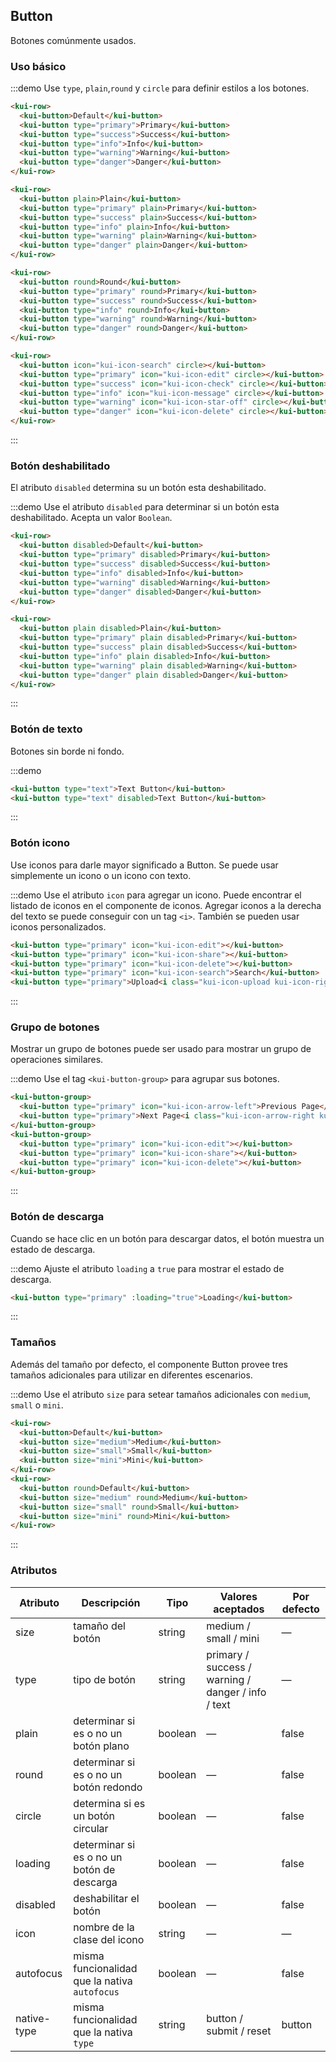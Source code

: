 ## Button

Botones comúnmente usados.

### Uso básico

:::demo Use `type`, `plain`,`round` y `circle` para definir estilos a los botones.

```html
<kui-row>
  <kui-button>Default</kui-button>
  <kui-button type="primary">Primary</kui-button>
  <kui-button type="success">Success</kui-button>
  <kui-button type="info">Info</kui-button>
  <kui-button type="warning">Warning</kui-button>
  <kui-button type="danger">Danger</kui-button>
</kui-row>

<kui-row>
  <kui-button plain>Plain</kui-button>
  <kui-button type="primary" plain>Primary</kui-button>
  <kui-button type="success" plain>Success</kui-button>
  <kui-button type="info" plain>Info</kui-button>
  <kui-button type="warning" plain>Warning</kui-button>
  <kui-button type="danger" plain>Danger</kui-button>
</kui-row>

<kui-row>
  <kui-button round>Round</kui-button>
  <kui-button type="primary" round>Primary</kui-button>
  <kui-button type="success" round>Success</kui-button>
  <kui-button type="info" round>Info</kui-button>
  <kui-button type="warning" round>Warning</kui-button>
  <kui-button type="danger" round>Danger</kui-button>
</kui-row>

<kui-row>
  <kui-button icon="kui-icon-search" circle></kui-button>
  <kui-button type="primary" icon="kui-icon-edit" circle></kui-button>
  <kui-button type="success" icon="kui-icon-check" circle></kui-button>
  <kui-button type="info" icon="kui-icon-message" circle></kui-button>
  <kui-button type="warning" icon="kui-icon-star-off" circle></kui-button>
  <kui-button type="danger" icon="kui-icon-delete" circle></kui-button>
</kui-row>
```
:::

### Botón deshabilitado

El atributo `disabled` determina su un botón esta deshabilitado.

:::demo Use el atributo `disabled` para determinar si un botón esta deshabilitado. Acepta un valor `Boolean`.

```html
<kui-row>
  <kui-button disabled>Default</kui-button>
  <kui-button type="primary" disabled>Primary</kui-button>
  <kui-button type="success" disabled>Success</kui-button>
  <kui-button type="info" disabled>Info</kui-button>
  <kui-button type="warning" disabled>Warning</kui-button>
  <kui-button type="danger" disabled>Danger</kui-button>
</kui-row>

<kui-row>
  <kui-button plain disabled>Plain</kui-button>
  <kui-button type="primary" plain disabled>Primary</kui-button>
  <kui-button type="success" plain disabled>Success</kui-button>
  <kui-button type="info" plain disabled>Info</kui-button>
  <kui-button type="warning" plain disabled>Warning</kui-button>
  <kui-button type="danger" plain disabled>Danger</kui-button>
</kui-row>
```
:::

### Botón de texto

Botones sin borde ni fondo.

:::demo
```html
<kui-button type="text">Text Button</kui-button>
<kui-button type="text" disabled>Text Button</kui-button>
```
:::

### Botón icono

Use iconos para darle mayor significado a Button. Se puede usar simplemente un icono o un icono con texto.

:::demo Use el atributo `icon` para agregar un icono. Puede encontrar el listado de iconos en el componente de iconos. Agregar iconos a la derecha del texto se puede conseguir con un tag `<i>`. También se pueden usar iconos personalizados.

```html
<kui-button type="primary" icon="kui-icon-edit"></kui-button>
<kui-button type="primary" icon="kui-icon-share"></kui-button>
<kui-button type="primary" icon="kui-icon-delete"></kui-button>
<kui-button type="primary" icon="kui-icon-search">Search</kui-button>
<kui-button type="primary">Upload<i class="kui-icon-upload kui-icon-right"></i></kui-button>
```
:::

### Grupo de botones

Mostrar un grupo de botones puede ser usado para mostrar un grupo de operaciones similares.

:::demo Use el tag `<kui-button-group>` para agrupar sus botones.

```html
<kui-button-group>
  <kui-button type="primary" icon="kui-icon-arrow-left">Previous Page</kui-button>
  <kui-button type="primary">Next Page<i class="kui-icon-arrow-right kui-icon-right"></i></kui-button>
</kui-button-group>
<kui-button-group>
  <kui-button type="primary" icon="kui-icon-edit"></kui-button>
  <kui-button type="primary" icon="kui-icon-share"></kui-button>
  <kui-button type="primary" icon="kui-icon-delete"></kui-button>
</kui-button-group>
```
:::

### Botón de descarga 

Cuando se hace clic en un botón para descargar datos, el botón muestra un estado de descarga.

:::demo Ajuste el atributo `loading` a `true` para mostrar el estado de descarga.

```html
<kui-button type="primary" :loading="true">Loading</kui-button>
```
:::

### Tamaños

Además del tamaño por defecto, el componente Button provee tres tamaños adicionales para utilizar en diferentes escenarios.

:::demo Use el atributo `size` para setear tamaños adicionales con `medium`, `small` o `mini`.

```html
<kui-row>
  <kui-button>Default</kui-button>
  <kui-button size="medium">Medium</kui-button>
  <kui-button size="small">Small</kui-button>
  <kui-button size="mini">Mini</kui-button>
</kui-row>
<kui-row>
  <kui-button round>Default</kui-button>
  <kui-button size="medium" round>Medium</kui-button>
  <kui-button size="small" round>Small</kui-button>
  <kui-button size="mini" round>Mini</kui-button>
</kui-row>
```
:::

### Atributos
| Atributo    | Descripción                                   | Tipo    | Valores aceptados                                  | Por defecto |
| ----------- | --------------------------------------------- | ------- | -------------------------------------------------- | ----------- |
| size        | tamaño del botón                              | string  | medium / small / mini                              | —           |
| type        | tipo de botón                                 | string  | primary / success / warning / danger / info / text | —           |
| plain       | determinar si es o no un botón plano          | boolean | —                                                  | false       |
| round       | determinar si es o no un botón redondo        | boolean | —                                                  | false       |
| circle      | determina si es un botón circular             | boolean | —                                                  | false       |
| loading     | determinar si es o no un botón de descarga    | boolean | —                                                  | false       |
| disabled    | deshabilitar el botón                         | boolean | —                                                  | false       |
| icon        | nombre de la clase del icono                  | string  | —                                                  | —           |
| autofocus   | misma funcionalidad que la nativa `autofocus` | boolean | —                                                  | false       |
| native-type | misma funcionalidad que la nativa `type`      | string  | button / submit / reset                            | button      |

